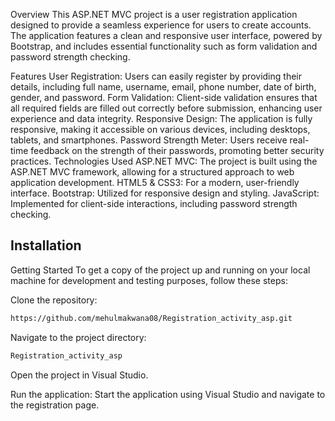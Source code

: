 Overview
This ASP.NET MVC project is a user registration application designed to provide a seamless experience for users to create accounts. The application features a clean and responsive user interface, powered by Bootstrap, and includes essential functionality such as form validation and password strength checking.

Features
User Registration: Users can easily register by providing their details, including full name, username, email, phone number, date of birth, gender, and password.
Form Validation: Client-side validation ensures that all required fields are filled out correctly before submission, enhancing user experience and data integrity.
Responsive Design: The application is fully responsive, making it accessible on various devices, including desktops, tablets, and smartphones.
Password Strength Meter: Users receive real-time feedback on the strength of their passwords, promoting better security practices.
Technologies Used
ASP.NET MVC: The project is built using the ASP.NET MVC framework, allowing for a structured approach to web application development.
HTML5 & CSS3: For a modern, user-friendly interface.
Bootstrap: Utilized for responsive design and styling.
JavaScript: Implemented for client-side interactions, including password strength checking.

## Installation

Getting Started
To get a copy of the project up and running on your local machine for development and testing purposes, follow these steps:


Clone the repository:

```bash
https://github.com/mehulmakwana08/Registration_activity_asp.git
```

Navigate to the project directory:
```bash
Registration_activity_asp
```
Open the project in Visual Studio.

Run the application: Start the application using Visual Studio and navigate to the registration page.

